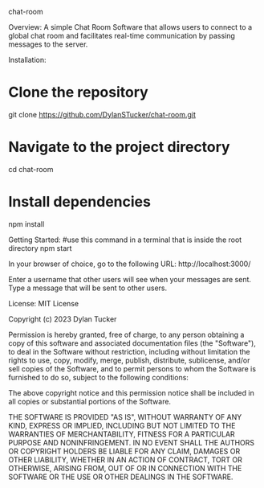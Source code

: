 chat-room

Overview:
A simple Chat Room Software that allows users to connect to a global chat room and facilitates real-time communication by passing messages to the server.


Installation:
# Clone the repository
git clone https://github.com/DylanSTucker/chat-room.git

# Navigate to the project directory
cd chat-room

# Install dependencies
npm install


Getting Started:
#use this command in a terminal that is inside the root directory
npm start

In your browser of choice, go to the following URL: http://localhost:3000/

Enter a username that other users will see when your messages are sent.
Type a message that will be sent to other users.


License:
MIT License

Copyright (c) 2023 Dylan Tucker

Permission is hereby granted, free of charge, to any person obtaining a copy
of this software and associated documentation files (the "Software"), to deal
in the Software without restriction, including without limitation the rights
to use, copy, modify, merge, publish, distribute, sublicense, and/or sell
copies of the Software, and to permit persons to whom the Software is
furnished to do so, subject to the following conditions:

The above copyright notice and this permission notice shall be included in all
copies or substantial portions of the Software.

THE SOFTWARE IS PROVIDED "AS IS", WITHOUT WARRANTY OF ANY KIND, EXPRESS OR
IMPLIED, INCLUDING BUT NOT LIMITED TO THE WARRANTIES OF MERCHANTABILITY,
FITNESS FOR A PARTICULAR PURPOSE AND NONINFRINGEMENT. IN NO EVENT SHALL THE
AUTHORS OR COPYRIGHT HOLDERS BE LIABLE FOR ANY CLAIM, DAMAGES OR OTHER
LIABILITY, WHETHER IN AN ACTION OF CONTRACT, TORT OR OTHERWISE, ARISING FROM,
OUT OF OR IN CONNECTION WITH THE SOFTWARE OR THE USE OR OTHER DEALINGS IN THE
SOFTWARE.
